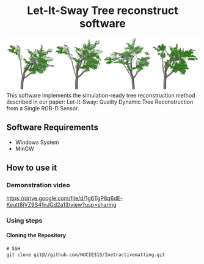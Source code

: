 <h1><center>Let-It-Sway Tree reconstruct software</center> </h1>
<img src="images/demo.png" alt="mainui" width="1080"/> <br>
This software implements the simulation-ready tree reconstruction method described in our paper: Let-It-Sway: Quality Dynamic Tree Reconstruction from a Single RGB-D Sensor.
 <h2> Software Requirements </h2>

- Windows System
- MinGW

<h2>How to use it </h2>

### Demonstration video

https://drive.google.com/file/d/1g6TgP8q6dE-Keutt8iVZ9S41nJGd2a13/view?usp=sharing

### Using steps
#### Cloning the Repository

```shell
# SSH                                                                       
git clone git@//github.com/NUCIE315/Inetractivematting.git
```
